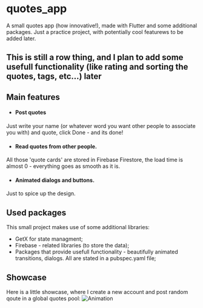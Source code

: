 # quotes_app

A small quotes app (how innovative!), made with Flutter and some additional packages. Just a practice project, with potentially cool featurews to be added later.
## This is still a row thing, and I plan to add some usefull functionality (like rating and sorting the quotes, tags, etc...) later

## Main features
- #### Post quotes
Just write your name (or whatever word you want other people to associate you with) and quote, click Done -  and its done! 
- #### Read quotes from other people. 
All those 'quote cards' are stored in Firebase Firestore, the load time is almost 0 - everything goes as smooth as it is. 
- #### Animated dialogs and buttons.
Just to spice up the design.

## Used packages
This small project makes use of some additional libraries:
- GetX for state managment;
- Firebase - related libraries (to store the data);
- Packages that provide usefull functionality - beautifully animated transitions, dialogs. All are stated in a pubspec.yaml file; 
## Showcase
Here is a little showcase, where I create a new account and post random qoute in a global quotes pool:
![Animation](https://user-images.githubusercontent.com/106056121/210274442-55bf73d2-2d4e-4a7a-9e66-2ef068a9719e.gif)


